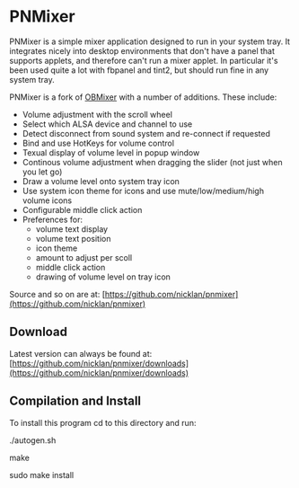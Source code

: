 PNMixer
=======

PNMixer is a simple mixer application designed to run in your system
tray.  It integrates nicely into desktop environments that don't have
a panel that supports applets, and therefore can't run a mixer applet.
In particular it's been used quite a lot with fbpanel and tint2, but
should run fine in any system tray.

PNMixer is a fork of [OBMixer](http://jpegserv.com/?page_id=282) with
a number of additions.  These include:

- Volume adjustment with the scroll wheel
- Select which ALSA device and channel to use
- Detect disconnect from sound system and re-connect if requested
- Bind and use HotKeys for volume control
- Texual display of volume level in popup window
- Continous volume adjustment when dragging the slider (not just when you let go)
- Draw a volume level onto system tray icon
- Use system icon theme for icons and use mute/low/medium/high
  volume icons
- Configurable middle click action
- Preferences for:
	- volume text display
	- volume text position
	- icon theme
	- amount to adjust per scoll
	- middle click action
	- drawing of volume level on tray icon

Source and so on are at:
[https://github.com/nicklan/pnmixer](https://github.com/nicklan/pnmixer)

Download
--------
Latest version can always be found at:
[https://github.com/nicklan/pnmixer/downloads](https://github.com/nicklan/pnmixer/downloads)


Compilation and Install
-----------------------
To install this program cd to this directory and run:

./autogen.sh

make

sudo make install
